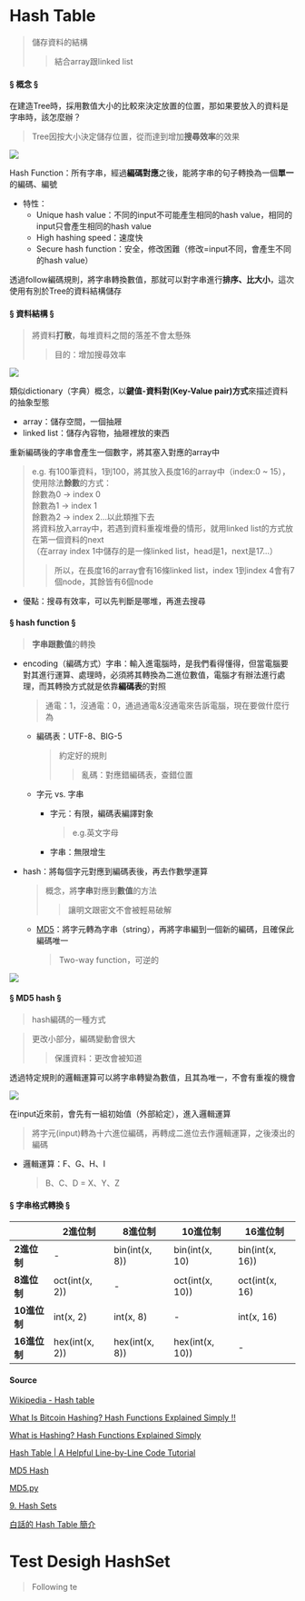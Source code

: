# Hash Table
  > 儲存資料的結構
  >> 結合array跟linked list 
 
#### § 概念 § 

在建造Tree時，採用數值大小的比較來決定放置的位置，那如果要放入的資料是字串時，該怎麼辦？
  > Tree因按大小決定儲存位置，從而達到增加**搜尋效率**的效果 
  
 ![](https://upload.wikimedia.org/wikipedia/commons/thumb/7/7d/Hash_table_3_1_1_0_1_0_0_SP.svg/473px-Hash_table_3_1_1_0_1_0_0_SP.svg.png)
  
Hash Function：所有字串，經過**編碼對應**之後，能將字串的句子轉換為一個**單一**的編碼、編號
   
   - 特性：
      - Unique hash value：不同的input不可能產生相同的hash value，相同的input只會產生相同的hash value
      - High hashing speed：速度快
      - Secure hash function：安全，修改困難（修改=input不同，會產生不同的hash value）  
  
透過follow編碼規則，將字串轉換數值，那就可以對字串進行**排序、比大小**，這次使用有別於Tree的資料結構儲存

#### § 資料結構 §
   > 將資料**打散**，每堆資料之間的落差不會太懸殊   
   >> 目的：增加搜尋效率
   
![](https://github.com/vanikk06/Data-structures-and-Algorithms/blob/master/week_11/image/1574970681652.jpg)   
  
類似dictionary（字典）概念，以**鍵值-資料對(Key-Value pair)方式**來描述資料的抽象型態
- array：儲存空間，一個抽屜
- linked list：儲存內容物，抽屜裡放的東西

重新編碼後的字串會產生一個數字，將其塞入對應的array中
  > e.g. 有100筆資料，1到100，將其放入長度16的array中（index:0 ~ 15），使用除法**餘數**的方式：\
  餘數為0 → index 0\
  餘數為1 → index 1\
  餘數為2 → index 2...以此類推下去\
  將資料放入array中，若遇到資料重複堆疊的情形，就用linked list的方式放在第一個資料的next\
  （在array index 1中儲存的是一條linked list，head是1，next是17...）
  >> 所以，在長度16的array會有16條linked list，index 1到index 4會有7個node，其餘皆有6個node

  - 優點：搜尋有效率，可以先判斷是哪堆，再進去搜尋


#### § hash function §
  > **字串跟數值**的轉換

- encoding（編碼方式）字串：輸入進電腦時，是我們看得懂得，但當電腦要對其進行運算、處理時，必須將其轉換為二進位數值，電腦才有辦法進行處理，而其轉換方式就是依靠**編碼表**的對照
  > 通電：1，沒通電：0，通過通電&沒通電來告訴電腦，現在要做什麼行為

    - 編碼表：UTF-8、BIG-5
       > 約定好的規則
       >> 亂碼：對應錯編碼表，查錯位置

    - 字元 vs. 字串
      - 字元：有限，編碼表編譯對象
          > e.g.英文字母
      - 字串：無限增生
  
- hash：將每個字元對應到編碼表後，再去作數學運算
  > 概念，將**字串**對應到**數值**的方法
  >> 讓明文跟密文不會被輕易破解

  - [MD5](https://www.ez2o.com/App/Coder/MD5)：將字元轉為字串（string），再將字串編到一個新的編碼，且確保此編碼唯一
    > Two-way function，可逆的
        
 ![](https://github.com/vanikk06/Data-structures-and-Algorithms/blob/master/week_11/image/1575142526928.jpg)

#### § MD5 hash §
  > hash編碼的一種方式
  
  > 更改小部分，編碼變動會很大
  >> 保護資料：更改會被知道

透過特定規則的邏輯運算可以將字串轉變為數值，且其為唯一，不會有重複的機會

![](https://github.com/vanikk06/Data-structures-and-Algorithms/blob/master/week_11/image/1574970350704.jpg)

在input近來前，會先有一組初始值（外部給定），進入邏輯運算
> 將字元(input)轉為十六進位編碼，再轉成二進位去作邏輯運算，之後湊出的編碼
- 邏輯運算：F、G、H、I
  > B、C、D = X、Y、Z


#### § 字串格式轉換 §
|   | 2進位制 | 8進位制 | 10進位制 | 16進位制 |
| --- | --- | --- | --- | --- |
| **2進位制** | - | bin(int(x, 8)) | bin(int(x, 10) | bin(int(x, 16)) |
| **8進位制** | oct(int(x, 2)) | - | oct(int(x, 10)) | oct(int(x, 16) |
| **10進位制** | int(x, 2) | int(x, 8) | - | int(x, 16) |
| **16進位制** | hex(int(x, 2)) | hex(int(x, 8)) | hex(int(x, 10)) | - |


#### Source
[Wikipedia - Hash table](https://en.wikipedia.org/wiki/Hash_table)

[What Is Bitcoin Hashing? Hash Functions Explained Simply !!](https://themoneymongers.com/bitcoin-hash/)

[What is Hashing? Hash Functions Explained Simply](https://www.youtube.com/watch?v=2BldESGZKB8&feature=emb_logo)

[Hash Table | A Helpful Line-by-Line Code Tutorial](https://www.youtube.com/watch?v=aZVNWYSR_sY&feature=emb_logo)

[MD5 Hash](http://practicalcryptography.com/hashes/md5-hash/)

[MD5.py](https://github.com/timvandermeij/md5.py/blob/master/md5.py)

[9. Hash Sets](https://www.cs.wcupa.edu/rkline/ds/hash-sets.html)

[白話的 Hash Table 簡介](https://blog.techbridge.cc/2017/01/21/simple-hash-table-intro/)


# Test Desigh HashSet
  > Following te


[](https://github.com/vanikk06/Data-structures-and-Algorithms/blob/master/week_11/Test%20Design%20HashSet.py)
